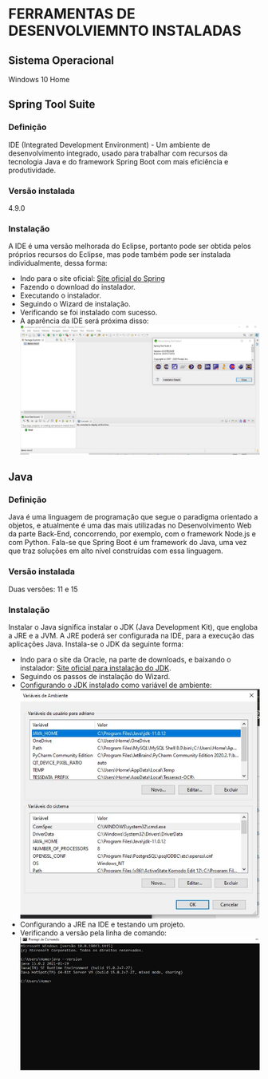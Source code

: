 <h1>FERRAMENTAS DE DESENVOLVIEMNTO INSTALADAS</H1>
<h2>Sistema Operacional</h2>
<p>Windows 10 Home</p>
<h2>Spring Tool Suite</h2>
<h3>Definição</h3>
<p>IDE (Integrated Development Environment) - Um ambiente de desenvolvimento integrado, usado para trabalhar com recursos da tecnologia Java e do framework Spring Boot com mais eficiência e produtividade.</p>
<h3>Versão instalada</h3>
<p>4.9.0</p>
<h3>Instalação</h3>
<p>A IDE é uma versão melhorada do Eclipse, portanto pode ser obtida pelos próprios recursos do Eclipse, mas pode também pode ser instalada individualmente, dessa forma:</p>
<ul>
    <li>Indo para o site oficial: <a href='https://spring.io/tools'>Site oficial do Spring</a></li>
    <li>Fazendo o download do instalador.</li>
    <li>Executando o instalador.</li>
    <li>Seguindo o Wizard de instalação.</li>
    <li>Verificando se foi instalado com sucesso.</li>
    <li>A aparência da IDE será próxima disso:<br>
     <img src="testePasta/spring.JPG"/>
    </li>

</ul>
<h2>Java</h2>
<h3>Definição</h3>
<p>Java é uma linguagem de programação que segue o paradigma orientado a objetos, e atualmente é uma das mais utilizadas no Desenvolvimento Web da parte Back-End, concorrendo, por exemplo, com o framework Node.js e com Python. Fala-se que Spring Boot é um framework do Java, uma vez que traz soluções em alto nível construídas com essa linguagem.</p>
<h3>Versão instalada</h3>
<p>Duas versões: 11 e 15</p>
<h3>Instalação</h3>
<p>Instalar o Java significa instalar o JDK (Java Development Kit), que engloba a JRE e a JVM. A JRE poderá ser configurada na IDE, para a execução das aplicações Java. Instala-se o JDK da seguinte forma:</p>
<ul>
    <li>Indo para o site da Oracle, na parte de downloads, e baixando o instalador:  <a href='https://www.oracle.com/java/technologies/downloads/'>Site oficial para instalação do JDK</a>.</li>
    <li>Seguindo os passos de instalação do Wizard.</li>
    <li>Configurando o JDK instalado como variável de ambiente:<br>
     <img src="src/var.JPG"/>
    </li>
    <li>Configurando a JRE na IDE e testando um projeto.</li>
    <li>Verificando a versão pela linha de comando:<img src='src/cmd.JPG'>
    </li>
</ul>
